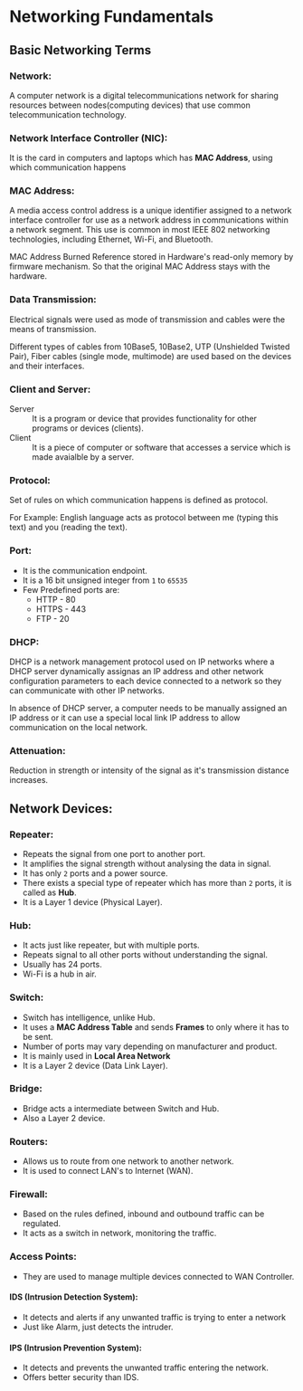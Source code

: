 # Networking Fundamentals
## Basic Networking Terms
### Network: 
A computer network is a digital telecommunications network for sharing resources between nodes(computing devices) that use common telecommunication technology.

### Network Interface Controller (NIC):
It is the card in computers and laptops which has **MAC Address**, using which communication happens

### MAC Address:
A media access control address is a unique identifier assigned to a network interface controller for use as a network address in communications within a network segment. This use is common in most IEEE 802 networking technologies, including Ethernet, Wi-Fi, and Bluetooth.

MAC Address Burned Reference stored in Hardware's read-only memory by firmware mechanism. So that the original MAC Address stays with the hardware.

### Data Transmission:
Electrical signals were used as mode of transmission and cables were the means of transmission.

Different types of cables from 10Base5, 10Base2, UTP (Unshielded Twisted Pair), Fiber cables (single mode, multimode) are used based on the devices and their interfaces.

### Client and Server:
<dl>
  <dt>Server</dt>
  <dd>It is a program or device that provides functionality for other programs or devices (clients).</dd>
  <dt>Client</dt>
  <dd>It is a piece of computer or software that accesses a service which is made avaialble by a server. </dd>
</dl>

### Protocol:
Set of rules on which communication happens is defined as protocol.

For Example: English language acts as protocol between me (typing this text) and you (reading the text).

### Port:
+ It is the communication endpoint.
+ It is a 16 bit unsigned integer from `1` to `65535`
+ Few Predefined ports are:
	+ HTTP - 80
	+ HTTPS - 443
	+ FTP - 20

### DHCP:
DHCP is a network management protocol used on IP networks where a DHCP server dynamically assignas an IP address and other network configuration parameters to each device connected to a network so they can communicate with other IP networks.

In absence of DHCP server, a computer needs to be manually assigned an IP address or it can use a special local link IP address to allow communication on the local network.

### Attenuation: 
Reduction in strength or intensity of the signal as it's transmission distance increases.

## Network Devices:
### Repeater:
+ Repeats the signal from one port to another port.
+ It amplifies the signal strength without analysing the data in signal.
+ It has only `2` ports and a power source.
+ There exists a special type of repeater which has more than `2` ports, it is called as **Hub**.
+ It is a Layer 1 device (Physical Layer).


### Hub:
+ It acts just like repeater, but with multiple ports.
+ Repeats signal to all other ports without understanding the signal.
+ Usually has 24 ports.
+ Wi-Fi is a hub in air.

### Switch:
+ Switch has intelligence, unlike Hub.
+ It uses a **MAC Address Table** and sends **Frames** to only where it has to be sent.
+ Number of ports may vary depending on manufacturer and product.
+ It is mainly used in **Local Area Network**
+ It is a Layer 2 device (Data Link Layer).

### Bridge:
+ Bridge acts a intermediate between Switch and Hub.
+ Also a Layer 2 device.

### Routers:
+ Allows us to route from one network to another network.
+ It is used to connect LAN's to Internet (WAN).

### Firewall:
+ Based on the rules defined, inbound and outbound traffic can be regulated.
+ It acts as a switch in network, monitoring the traffic.

### Access Points:
+ They are used to manage multiple devices connected to WAN Controller.
#### IDS (Intrusion Detection System):
+ It detects and alerts if any unwanted traffic is trying to enter a network
+ Just like Alarm, just detects the intruder.

#### IPS (Intrusion Prevention System):
+ It detects and prevents the unwanted traffic entering the network.
+ Offers better security than IDS.